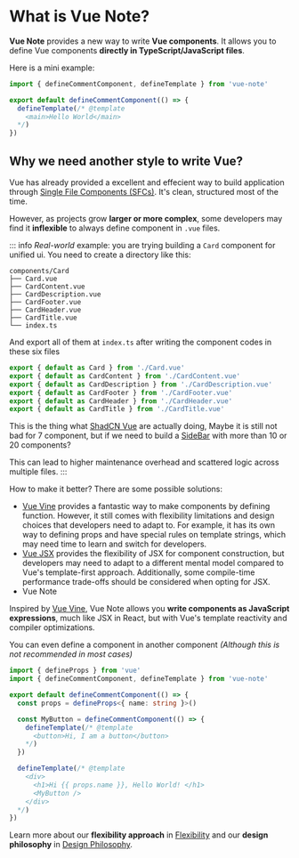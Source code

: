 # What is Vue Note?

**Vue Note** provides a new way to write **Vue components**. It allows you to define Vue components **directly in TypeScript/JavaScript files**.

Here is a mini example:

```typescript
import { defineCommentComponent, defineTemplate } from 'vue-note'

export default defineCommentComponent(() => {
  defineTemplate(/* @template
    <main>Hello World</main>
  */)
})
```

## Why we need another style to write Vue?

Vue has already provided a excellent and effecient way to build application through [Single File Components (SFCs)](https://vuejs.org/guide/scaling-up/sfc.html). It's clean, structured most of the time.

However, as projects grow **larger or more complex**, some developers may find it **inflexible** to always define component in `.vue` files.

::: info *Real-world* example: you are trying building a `Card` component for unified ui. You need to create a directory like this:

```log
components/Card
├── Card.vue
├── CardContent.vue
├── CardDescription.vue
├── CardFooter.vue
├── CardHeader.vue
├── CardTitle.vue
└── index.ts
```

And export all of them at `index.ts` after writing the component codes in these six files

```typescript
export { default as Card } from './Card.vue'
export { default as CardContent } from './CardContent.vue'
export { default as CardDescription } from './CardDescription.vue'
export { default as CardFooter } from './CardFooter.vue'
export { default as CardHeader } from './CardHeader.vue'
export { default as CardTitle } from './CardTitle.vue'
```

This is the thing what [ShadCN Vue](https://github.com/unovue/shadcn-vue/tree/a8f4019014c52bb28210769a410d929a9fc6a9af/apps/www/src/registry/default/ui/card) are actually doing, Maybe it is still not bad for 7 component, but if we need to build a [SideBar](https://github.com/unovue/shadcn-vue/tree/a8f4019014c52bb28210769a410d929a9fc6a9af/apps/www/src/registry/default/ui/sidebar) with more than 10 or 20 components?

This can lead to higher maintenance overhead and scattered logic across multiple files.
:::

How to make it better? There are some possible solutions:

- [Vue Vine](https://vue-vine.dev/) provides a fantastic way to make components by defining function. However, it still comes with flexibility limitations and design choices that developers need to adapt to. For example, it has its own way to defining props and have special rules on template strings, which may need time to learn and switch for developers.
- [Vue JSX](https://github.com/vuejs/babel-plugin-jsx) provides the flexibility of JSX for component construction, but developers may need to adapt to a different mental model compared to Vue's template-first approach. Additionally, some compile-time performance trade-offs should be considered when opting for JSX.
- Vue Note

Inspired by [Vue Vine](https://vue-vine.dev/), Vue Note allows you **write components as JavaScript expressions**, much like JSX in React, but with Vue's template reactivity and compiler optimizations.

You can even define a component in another component *(Although this is not recommended in most cases)*

```typescript
import { defineProps } from 'vue'
import { defineCommentComponent, defineTemplate } from 'vue-note'

export default defineCommentComponent(() => {
  const props = defineProps<{ name: string }>()

  const MyButton = defineCommentComponent(() => {
    defineTemplate(/* @template
      <button>Hi, I am a button</button>
    */)
  })

  defineTemplate(/* @template
    <div>
      <h1>Hi {{ props.name }}, Hello World! </h1>
      <MyButton />
    </div>
  */)
})
```

Learn more about our **flexibility approach** in [Flexibility](/guide/flexibility) and our **design philosophy** in [Design Philosophy](/extra/design-philosophy).
